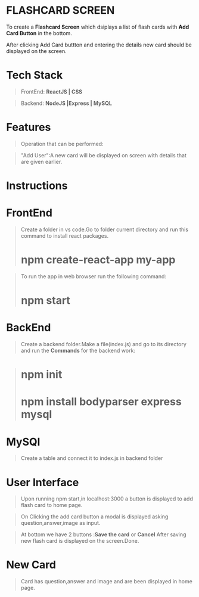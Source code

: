 # FLASHCARD SCREEN

To create a **Flashcard Screen** which dsiplays a list of flash cards with **Add Card Button** in the bottom.

After clicking Add Card buttton and entering the details new card should be displayed on the screen.

# Tech Stack

>FrontEnd: **ReactJS | CSS**

>Backend: **NodeJS |Express | MySQL**


# Features
>Operation that can be performed:

>"Add User":A new card will be displayed on screen with details that are given earlier.

# Instructions

# FrontEnd
>Create a folder in vs code.Go to folder current directory and run this command to install react packages.            
> # npm create-react-app my-app

>To run the app in web browser run the following command:
># npm start

# BackEnd

>Create a backend folder.Make a file(index.js) and go to its directory and run the **Commands** for the backend work:

># npm init
># npm install bodyparser express mysql

# MySQl
>Create a table and connect it to index.js in backend folder

# User Interface

>Upon running npm start,in localhost:3000 a button is displayed to add flash card to home page.

>On Clicking the add card button a modal is displayed asking question,answer,image as input.

>At bottom we have 2 buttons :**Save the card** or **Cancel**
>After saving new flash card is displayed on the screen.Done.

# New Card
>Card has question,answer and image and are been displayed in home page.